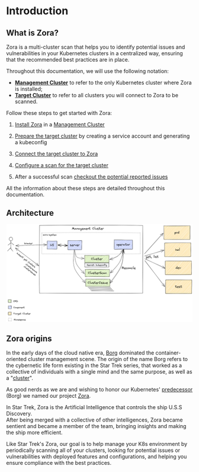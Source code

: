# Introduction

## What is Zora?

Zora is a multi-cluster scan that helps you to identify potential issues and vulnerabilities 
in your Kubernetes clusters in a centralized way, ensuring that the recommended best practices are in place.

Throughout this documentation, we will use the following notation:

- **[Management Cluster](/glossary#management-cluster)** to refer to the only Kubernetes cluster where Zora is installed;
- **[Target Cluster](/target-cluster)** to refer to all clusters you will connect to Zora to be scanned.

Follow these steps to get started with Zora:

1. [Install Zora](/install) in a [Management Cluster](/glossary#management-cluster)

2. [Prepare the target cluster](/target-cluster) by creating a service account and generating a kubeconfig

3. [Connect the target cluster to Zora](/connect-cluster)

4. [Configure a scan for the target cluster](/cluster-scan)

5. After a successful scan [checkout the potential reported issues](/cluster-scan#list-cluster-issues)

All the information about these steps are detailed throughout this documentation.

## Architecture

<img src="assets/arch.png" alt="Zora Architecture Diagram">

## Zora origins

In the early days of the cloud native era, [Borg](https://intl.startrek.com/database_article/borg) dominated the container-oriented cluster management scene.
The origin of the name Borg refers to the cybernetic life form existing in the Star Trek series, 
that worked as a collective of individuals with a single mind and the same purpose, as well as a "[cluster](https://pt.wikipedia.org/wiki/Cluster)".

As good nerds as we are and wishing to honor our Kubernetes' [predecessor](https://kubernetes.io/blog/2015/04/borg-predecessor-to-kubernetes/) (Borg) we named our project [Zora](https://intl.startrek.com/node/15372).

In Star Trek, Zora is the Artificial Intelligence that controls the ship U.S.S Discovery.  
After being merged with a collective of other intelligences, Zora became sentient and became a member of the team, bringing insights and making the ship more efficient.

Like Star Trek's Zora, our goal is to help manage your K8s environment by periodically scanning all of your clusters, 
looking for potential issues or vulnerabilities with deployed features and configurations, and helping you ensure compliance with the best practices.

